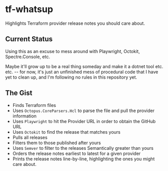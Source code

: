 # tf-whatsup

Highlights Terraform provider release notes you should care about.

## Current Status

Using this as an excuse to mess around with Playwright, Octokit, Spectre.Console, etc.

Maybe it'll grow up to be a real thing someday and make it a dotnet tool etc. etc. -- for now, it's just an unfinished mess of procedural code that I have yet to clean up, and I'm following no rules in this repository yet.

## The Gist

* Finds Terraform files
* Uses `Octopus.CoreParsers.Hcl` to parse the file and pull the provider information
* Uses `Playwright` to hit the Provider URL in order to obtain the GitHub URL
* Uses `Octokit` to find the release that matches yours
* Pulls all releases
* Filters them to those published after yours
* Uses `Semver` to filter to the releases Semantically greater than yours
* Orders the release notes earliest to latest for a given provider
* Prints the release notes line-by-line, highlighting the ones you might care about.
